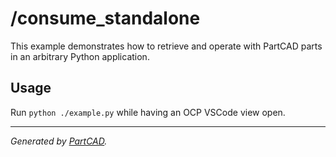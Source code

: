 # /consume_standalone

This example demonstrates how to retrieve and operate with PartCAD parts in an arbitrary Python application.


## Usage
Run `python ./example.py` while having an OCP VSCode view open.

---
*Generated by [PartCAD](https://partcad.org/).*
